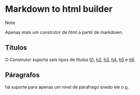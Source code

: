# Markdown to html builder

>[!NOTE]
>Apenas mais um construtor de html a partir de markdown.

## Títulos
O Construtor suporta seis tipos de títulos 
[h1](https://eportella.github.io/markdown-to-html-builder/h1),
[h2](https://eportella.github.io/markdown-to-html-builder/h2),
[h3](https://eportella.github.io/markdown-to-html-builder/h3),
[h4](https://eportella.github.io/markdown-to-html-builder/h4),
[h5](https://eportella.github.io/markdown-to-html-builder/H5) e 
[h6](https://eportella.github.io/markdown-to-html-builder/h6).

## Páragrafos
há suporte para apenas um nível de párafrago snedo ele o 
[p](https://eportella.github.io/markdown-to-html-builder/p).